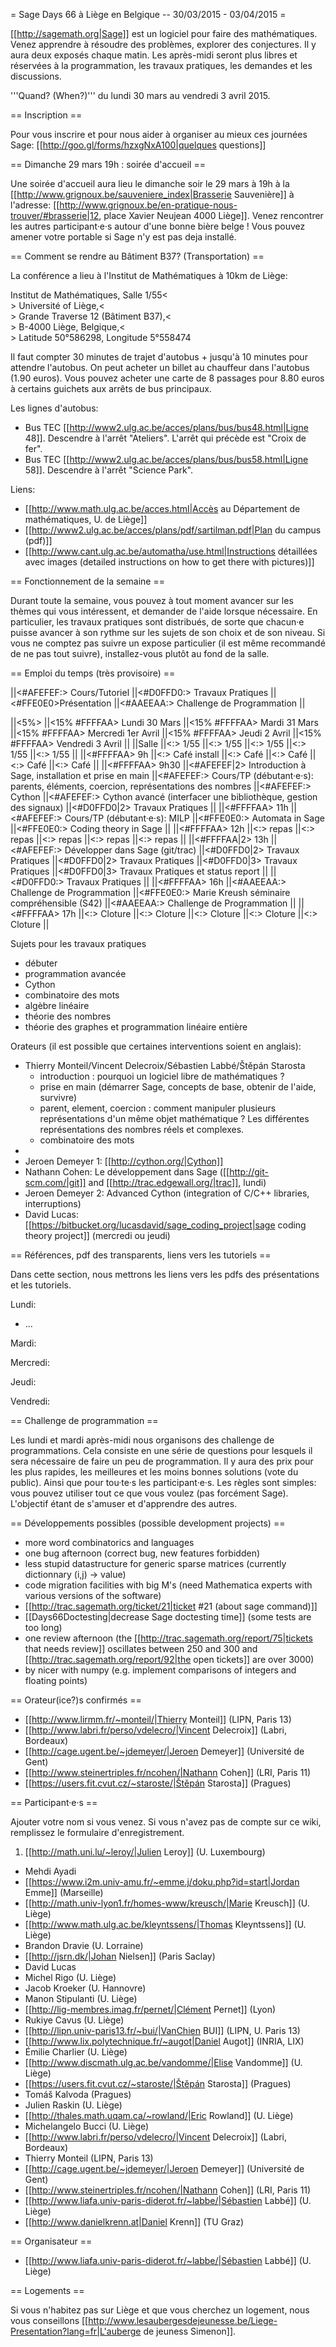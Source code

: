 = Sage Days 66 à Liège en Belgique -- 30/03/2015 - 03/04/2015 =

[[http://sagemath.org|Sage]] est un logiciel pour faire des mathématiques.
Venez apprendre à résoudre des problèmes, explorer des conjectures.
Il y aura deux exposés chaque matin. Les après-midi seront plus libres et réservées à la programmation, les travaux pratiques, les demandes et les discussions.

'''Quand? (When?)''' du lundi 30 mars au vendredi 3 avril 2015.

== Inscription ==

Pour vous inscrire et pour nous aider à organiser au mieux ces journées Sage: [[http://goo.gl/forms/hzxgNxA100|quelques questions]]

== Dimanche 29 mars 19h : soirée d'accueil ==

Une soirée d'accueil aura lieu le dimanche soir le 29 mars à 19h à la [[http://www.grignoux.be/sauveniere_index|Brasserie Sauvenière]] à l'adresse: [[http://www.grignoux.be/en-pratique-nous-trouver/#brasserie|12, place Xavier Neujean 4000 Liège]]. Venez rencontrer les autres participant·e·s autour d'une bonne bière belge ! Vous pouvez amener votre portable si Sage n'y est pas deja installé.

== Comment se rendre au Bâtiment B37? (Transportation) ==

La conférence a lieu à l'Institut de Mathématiques à 10km de Liège:

Institut de Mathématiques, Salle 1/55<<BR>>
Université of Liège,<<BR>>
Grande Traverse 12 (Bâtiment B37),<<BR>>
B-4000 Liège, Belgique,<<BR>>
Latitude 50°586298, Longitude 5°558474

Il faut compter 30 minutes de trajet d'autobus + jusqu'à 10 minutes pour attendre l'autobus. On peut acheter un billet au chauffeur dans l'autobus (1.90 euros). Vous pouvez acheter une carte de 8 passages pour 8.80 euros à certains guichets aux arrêts de bus principaux.

Les lignes d'autobus:

 * Bus TEC [[http://www2.ulg.ac.be/acces/plans/bus/bus48.html|Ligne 48]]. Descendre à l'arrêt "Ateliers". L'arrêt qui précède est "Croix de fer".
 * Bus TEC [[http://www2.ulg.ac.be/acces/plans/bus/bus58.html|Ligne 58]]. Descendre à l'arrêt "Science Park".

Liens:

 * [[http://www.math.ulg.ac.be/acces.html|Accès au Département de mathématiques, U. de Liège]]
 * [[http://www2.ulg.ac.be/acces/plans/pdf/sartilman.pdf|Plan du campus (pdf)]]
 * [[http://www.cant.ulg.ac.be/automatha/use.html|Instructions détaillées avec images (detailed instructions on how to get there with pictures)]]

== Fonctionnement de la semaine ==

Durant toute la semaine, vous pouvez à tout moment avancer sur les thèmes qui vous intéressent, et demander de l'aide lorsque nécessaire. En particulier, les travaux pratiques sont distribués, de sorte que chacun·e puisse avancer à son rythme sur les sujets de son choix et de son niveau. Si vous ne comptez pas suivre un expose particulier (il est même recommandé de ne pas tout suivre), installez-vous plutôt au fond de la salle.


== Emploi du temps (très provisoire) ==

||<#AFEFEF:> Cours/Tutoriel ||<#D0FFD0:> Travaux Pratiques ||<#FFE0E0>Présentation ||<#AAEEAA:> Challenge de Programmation ||

||<5%>   ||<15% #FFFFAA> Lundi 30 Mars ||<15%  #FFFFAA> Mardi 31 Mars ||<15%  #FFFFAA> Mercredi 1er Avril ||<15%  #FFFFAA> Jeudi 2 Avril ||<15%  #FFFFAA> Vendredi 3 Avril ||
||Salle ||<:> 1/55  ||<:> 1/55 ||<:> 1/55 ||<:> 1/55 ||<:> 1/55 ||
||<#FFFFAA> 9h ||<:> Café install  ||<:> Café ||<:> Café ||<:> Café ||<:> Café ||
||<#FFFFAA> 9h30  ||<#AFEFEF|2> Introduction à Sage, installation et prise en main ||<#AFEFEF:> Cours/TP (débutant·e·s): parents, éléments, coercion, représentations des nombres ||<#AFEFEF:> Cython ||<#AFEFEF:> Cython avancé (interfacer une bibliothèque, gestion des signaux) ||<#D0FFD0|2> Travaux Pratiques ||
||<#FFFFAA> 11h                                                                     ||<#AFEFEF:> Cours/TP (débutant·e·s): MILP   ||<#FFE0E0:> Automata in Sage ||<#FFE0E0:> Coding theory in Sage ||
||<#FFFFAA> 12h   ||<:> repas              ||<:> repas              ||<:> repas             ||<:> repas ||<:> repas ||
||<#FFFFAA|2> 13h   ||<#AFEFEF:> Développer dans Sage (git/trac) ||<#D0FFD0|2> Travaux Pratiques ||<#D0FFD0|2> Travaux Pratiques  ||<#D0FFD0|3> Travaux Pratiques  ||<#D0FFD0|3> Travaux Pratiques et status report ||
||<#D0FFD0:> Travaux Pratiques   ||
||<#FFFFAA> 16h   ||<#AAEEAA:> Challenge de Programmation  ||<#FFE0E0:> Marie Kreush séminaire compréhensible (S42) ||<#AAEEAA:> Challenge de Programmation  ||
||<#FFFFAA> 17h   ||<:> Cloture ||<:> Cloture ||<:> Cloture ||<:> Cloture ||<:> Cloture     ||

Sujets pour les travaux pratiques

 * débuter
 * programmation avancée
 * Cython
 * combinatoire des mots
 * algèbre linéaire
 * théorie des nombres
 * théorie des graphes et programmation linéaire entière

Orateurs (il est possible que certaines interventions soient en anglais):

 * Thierry Monteil/Vincent Delecroix/Sébastien Labbé/Štěpán Starosta
    * introduction : pourquoi un logiciel libre de mathématiques ?
    * prise en main (démarrer Sage, concepts de base, obtenir de l'aide, survivre)
    * parent, element, coercion : comment manipuler plusieurs représentations d'un même objet mathématique ? Les différentes représentations des nombres réels et complexes.
    * combinatoire des mots
 *
 * Jeroen Demeyer 1: [[http://cython.org/|Cython]]
 * Nathann Cohen: Le développement dans Sage ([[http://git-scm.com/|git]] and [[http://trac.edgewall.org/|trac]], lundi)
 * Jeroen Demeyer 2: Advanced Cython (integration of C/C++ libraries, interruptions)
 * David Lucas: [[https://bitbucket.org/lucasdavid/sage_coding_project|sage coding theory project]] (mercredi ou jeudi)

== Références, pdf des transparents, liens vers les tutoriels ==

Dans cette section, nous mettrons les liens vers les pdfs des présentations et les tutoriels.

Lundi:

 - ...

Mardi:

Mercredi:

Jeudi:

Vendredi:

== Challenge de programmation ==

Les lundi et mardi après-midi nous organisons des challenge de programmations. Cela consiste en une série de questions pour lesquels il sera nécessaire de faire un peu de programmation. Il y aura des prix pour les plus rapides, les meilleures et les moins bonnes solutions (vote du public). Ainsi que pour tou·te·s les participant·e·s. Les règles sont simples: vous pouvez utiliser tout ce que vous voulez (pas forcément Sage). L'objectif étant de s'amuser et d'apprendre des autres.

== Développements possibles (possible development projects) ==

 * more word combinatorics and languages
 * one bug afternoon (correct bug, new features forbidden)
 * less stupid datastructure for generic sparse matrices (currently dictionnary (i,j) -> value)
 * code migration facilities with big M's (need Mathematica experts with various versions of the software)
 * [[http://trac.sagemath.org/ticket/21|ticket #21 (about sage command)]]
 * [[Days66Doctesting|decrease Sage doctesting time]] (some tests are too long)
 * one review afternoon (the [[http://trac.sagemath.org/report/75|tickets that needs review]] oscillates between 250 and 300 and [[http://trac.sagemath.org/report/92|the open tickets]] are over 3000)
 * by nicer with numpy (e.g. implement comparisons of integers and floating points)

== Orateur(ice?)s confirmés ==

 * [[http://www.lirmm.fr/~monteil/|Thierry Monteil]] (LIPN, Paris 13)
 * [[http://www.labri.fr/perso/vdelecro/|Vincent Delecroix]] (Labri, Bordeaux)
 * [[http://cage.ugent.be/~jdemeyer/|Jeroen Demeyer]] (Université de Gent)
 * [[http://www.steinertriples.fr/ncohen/|Nathann Cohen]] (LRI, Paris 11)
 * [[https://users.fit.cvut.cz/~staroste/|Štěpán Starosta]] (Pragues)

== Participant·e·s ==

Ajouter votre nom si vous venez. Si vous n'avez pas de compte sur ce wiki, remplissez le formulaire d'enregistrement.


 1. [[http://math.uni.lu/~leroy/|Julien Leroy]] (U. Luxembourg)
 * Mehdi Ayadi
 * [[https://www.i2m.univ-amu.fr/~emme.j/doku.php?id=start|Jordan Emme]] (Marseille)
 * [[http://math.univ-lyon1.fr/homes-www/kreusch/|Marie Kreusch]] (U. Liège)
 * [[http://www.math.ulg.ac.be/kleyntssens/|Thomas Kleyntssens]] (U. Liège)
 * Brandon Dravie (U. Lorraine)
 * [[http://jsrn.dk/|Johan Nielsen]] (Paris Saclay)
 * David Lucas
 * Michel Rigo (U. Liège)
 * Jacob Kroeker (U. Hannovre)
 * Manon Stipulanti (U. Liège)
 * [[http://lig-membres.imag.fr/pernet/|Clément Pernet]] (Lyon)
 * Rukiye Cavus (U. Liège)
 * [[http://lipn.univ-paris13.fr/~bui/|VanChien BUI]] (LIPN, U. Paris 13)
 * [[http://www.lix.polytechnique.fr/~augot|Daniel Augot]] (INRIA, LIX)
 * Émilie Charlier (U. Liège)
 * [[http://www.discmath.ulg.ac.be/vandomme/|Elise Vandomme]] (U. Liège)
 * [[https://users.fit.cvut.cz/~staroste/|Štěpán Starosta]] (Pragues)
 * Tomáš Kalvoda (Pragues)
 * Julien Raskin (U. Liège)
 * [[http://thales.math.uqam.ca/~rowland/|Eric Rowland]] (U. Liège)
 * Michelangelo Bucci (U. Liège)
 * [[http://www.labri.fr/perso/vdelecro/|Vincent Delecroix]] (Labri, Bordeaux)
 * Thierry Monteil (LIPN, Paris 13)
 * [[http://cage.ugent.be/~jdemeyer/|Jeroen Demeyer]] (Université de Gent)
 * [[http://www.steinertriples.fr/ncohen/|Nathann Cohen]] (LRI, Paris 11)
 * [[http://www.liafa.univ-paris-diderot.fr/~labbe/|Sébastien Labbé]] (U. Liège)
 * [[http://www.danielkrenn.at|Daniel Krenn]] (TU Graz)

== Organisateur ==

 * [[http://www.liafa.univ-paris-diderot.fr/~labbe/|Sébastien Labbé]] (U. Liège)

== Logements ==

Si vous n'habitez pas sur Liège et que vous cherchez un logement, nous vous conseillons [[http://www.lesaubergesdejeunesse.be/Liege-Presentation?lang=fr|L'auberge de jeuness Simenon]].

